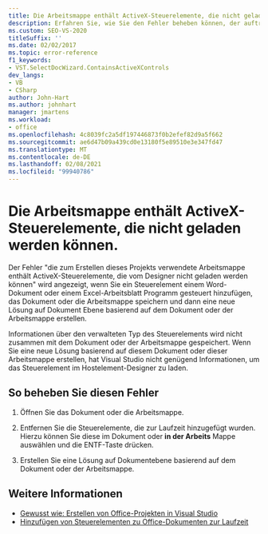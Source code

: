 ```yaml
---
title: Die Arbeitsmappe enthält ActiveX-Steuerelemente, die nicht geladen werden können.
description: Erfahren Sie, wie Sie den Fehler beheben können, der auftritt, wenn eine Arbeitsmappe ActiveX-Steuerelemente enthält, die nicht geladen werden können.
ms.custom: SEO-VS-2020
titleSuffix: ''
ms.date: 02/02/2017
ms.topic: error-reference
f1_keywords:
- VST.SelectDocWizard.ContainsActiveXControls
dev_langs:
- VB
- CSharp
author: John-Hart
ms.author: johnhart
manager: jmartens
ms.workload:
- office
ms.openlocfilehash: 4c8039fc2a5df197446873f0b2efef82d9a5f662
ms.sourcegitcommit: ae6d47b09a439cd0e13180f5e89510e3e347fd47
ms.translationtype: MT
ms.contentlocale: de-DE
ms.lasthandoff: 02/08/2021
ms.locfileid: "99940786"
---
```

# <a name="the-workbook-contains-activex-controls-that-cannot-be-loaded"></a>Die Arbeitsmappe enthält ActiveX-Steuerelemente, die nicht geladen werden können.

  Der Fehler "die zum Erstellen dieses Projekts verwendete Arbeitsmappe enthält ActiveX-Steuerelemente, die vom Designer nicht geladen werden können" wird angezeigt, wenn Sie ein Steuerelement einem Word-Dokument oder einem Excel-Arbeitsblatt Programm gesteuert hinzufügen, das Dokument oder die Arbeitsmappe speichern und dann eine neue Lösung auf Dokument Ebene basierend auf dem Dokument oder der Arbeitsmappe erstellen.

 Informationen über den verwalteten Typ des Steuerelements wird nicht zusammen mit dem Dokument oder der Arbeitsmappe gespeichert. Wenn Sie eine neue Lösung basierend auf diesem Dokument oder dieser Arbeitsmappe erstellen, hat Visual Studio nicht genügend Informationen, um das Steuerelement im Hostelement-Designer zu laden.

## <a name="to-correct-this-error"></a>So beheben Sie diesen Fehler

1. Öffnen Sie das Dokument oder die Arbeitsmappe.

2. Entfernen Sie die Steuerelemente, die zur Laufzeit hinzugefügt wurden. Hierzu können Sie diese im Dokument oder **in der Arbeits** Mappe auswählen und die ENTF-Taste drücken.

3. Erstellen Sie eine Lösung auf Dokumentebene basierend auf dem Dokument oder der Arbeitsmappe.

## <a name="see-also"></a>Weitere Informationen
- [Gewusst wie: Erstellen von Office-Projekten in Visual Studio](../vsto/how-to-create-office-projects-in-visual-studio.md)
- [Hinzufügen von Steuerelementen zu Office-Dokumenten zur Laufzeit](../vsto/adding-controls-to-office-documents-at-run-time.md)

